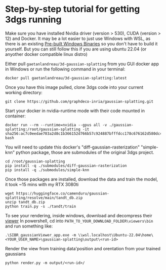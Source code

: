 # Step-by-step tutorial for getting 3dgs running

Make sure you have installed Nvidia driver (version > 530), CUDA (version > 12) and Docker. It may be a lot easier to just use Windows with WSL, as there is an existing [Pre-built Windows Binaries](https://github.com/graphdeco-inria/gaussian-splatting/tree/main?tab=readme-ov-file#pre-built-windows-binaries) so you don't have to build it yourself. But you can still follow this if you are using ubuntu 22.04 (or anyother docker compatible linux distro)

Either pull `gaetanlandreau/3d-gaussian-splatting` from you GUI docker app in Windows or run the following command in your terminal:

````
docker pull gaetanlandreau/3d-gaussian-splatting:latest
````

Once you have this image pulled, clone 3dgs code into your current working directory:

````
git clone https://github.com/graphdeco-inria/gaussian-splatting.git
````

Start your docker in nvidia-runtime mode with their code mounted in container:

````
docker run --rm --runtime=nvidia --gpus all -v ./gaussian-splatting:/root/gaussian-splatting -it sha256:ac7c0eedae703a2d8c1b366152d766b57c924887bfffdcc178c676162d580dc4 bash
````

You will need to update this docker's "diff-gaussian-rasterization" "simple-knn" python package, those are submodules of the original 3dgs project. 

````
cd /root/gaussian-splatting
pip install -q ./submodules/diff-gaussian-rasterization
pip install -q ./submodules/simple-knn
````

Once those packages are installed, download the data and train the model, it took ~15 mins with my RTX 3080ti

````
wget https://huggingface.co/camenduru/gaussian-splatting/resolve/main/tandt_db.zip
unzip tandt_db.zip
python train.py -s ./tandt/train
````

To see your rendering, inside windows, download and decompress their [viewer](https://repo-sam.inria.fr/fungraph/3d-gaussian-splatting/binaries/viewers.zip) In powershell, cd into `PATH_TO_YOUR_DOWNLOAD_FOLDER\viewers\bin` and run something like:

````
.\SIBR_gaussianViewer_app.exe -m \\wsl.localhost\Ubuntu-22.04\home\<YOUR_USER_NAME>\gaussian-splatting\output\<run-id>
````

Render the view from training data'position and orentation from your trained gaussians

````
python render.py -m output/<run-id>/
````
